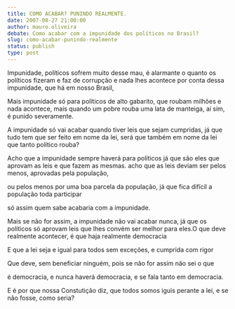 ```yaml
---
title: COMO ACABAR? PUNINDO REALMENTE.
date: 2007-08-27 21:00:00
author: mauro.oliveira
debate: Como acabar com a impunidade dos políticos no Brasil?
slug: como-acabar-punindo-realmente
status: publish 
type: post
---
```


Impunidade, políticos sofrem muito desse mau, é alarmante o quanto os políticos fizeram e faz de corrupção e nada lhes acontece por conta dessa impunidade, que há em nosso Brasil,  

Mais impunidade só para políticos de alto gabarito, que roubam milhões e nada acontece, mais quando um pobre rouba uma lata de manteiga, aí sim, é punido severamente.  

  

A impunidade só vai acabar quando tiver leis que sejam cumpridas, já que tudo tem que ser feito em nome da lei, será que também em nome da lei que tanto político rouba?   

  

Acho que a impunidade sempre haverá para políticos já que são eles que aprovam as leis e que fazem as mesmas. acho que as leis deviam ser pelos menos, aprovadas pela população,  

ou pelos menos por uma boa parcela da população, já que fica difícil a população toda participar  

só assim quem sabe acabaria com a impunidade.  

  

Mais se não for assim, a impunidade não vai acabar nunca, já que os políticos só aprovam leis que lhes convém ser melhor para eles.O que deve realmente acontecer, é que haja realmente democracia  

E que a lei seja e igual para todos sem exceções, e cumprida com rigor  

Que deve, sem beneficiar ninguém, pois se não for assim não sei o que  

é democracia, e nunca haverá democracia, e se fala tanto em democracia.  

  

E é por que nossa Constutição diz, que todos somos iguis perante a lei, e se não fosse, como seria?  

  

  

  

  

